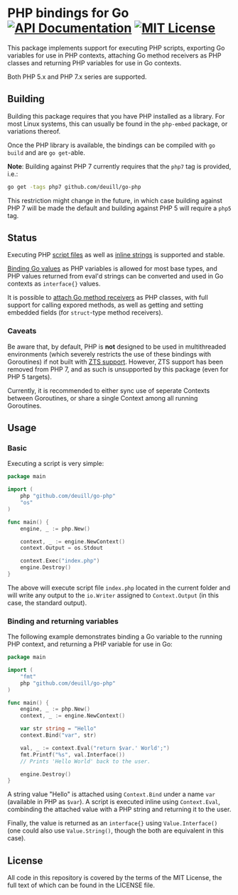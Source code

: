 # PHP bindings for Go [![API Documentation][godoc-svg]][godoc-url] [![MIT License][license-svg]][license-url]

This package implements support for executing PHP scripts, exporting Go variables for use in PHP contexts, attaching Go method receivers as PHP classes and returning PHP variables for use in Go contexts.

Both PHP 5.x and PHP 7.x series are supported.

## Building

Building this package requires that you have PHP installed as a library. For most Linux systems, this can usually be found in the `php-embed` package, or variations thereof.

Once the PHP library is available, the bindings can be compiled with `go build` and are `go get`-able.

**Note**: Building against PHP 7 currently requires that the `php7` tag is provided, i.e.:

```bash
go get -tags php7 github.com/deuill/go-php
```

This restriction might change in the future, in which case building against PHP 7 will be made the default and building against PHP 5 will require a `php5` tag.

## Status

Executing PHP [script files][Context.Exec] as well as [inline strings][Context.Eval] is supported and stable.

[Binding Go values][NewValue] as PHP variables is allowed for most base types, and PHP values returned from eval'd strings can be converted and used in Go contexts as `interface{}` values.

It is possible to [attach Go method receivers][NewReceiver] as PHP classes, with full support for calling expored methods, as well as getting and setting embedded fields (for `struct`-type method receivers).

### Caveats

Be aware that, by default, PHP is **not** designed to be used in multithreaded environments (which severely restricts the use of these bindings with Goroutines) if not built with [ZTS support](https://secure.php.net/manual/en/pthreads.requirements.php). However, ZTS support has been removed from PHP 7, and as such is unsupported by this package (even for PHP 5 targets).

Currently, it is recommended to either sync use of seperate Contexts between Goroutines, or share a single Context among all running Goroutines.

## Usage

### Basic

Executing a script is very simple:

```go
package main

import (
    php "github.com/deuill/go-php"
    "os"
)

func main() {
    engine, _ := php.New()

    context, _ := engine.NewContext()
    context.Output = os.Stdout

    context.Exec("index.php")
    engine.Destroy()
}
```

The above will execute script file `index.php` located in the current folder and will write any output to the `io.Writer` assigned to `Context.Output` (in this case, the standard output).

### Binding and returning variables

The following example demonstrates binding a Go variable to the running PHP context, and returning a PHP variable for use in Go:

```go
package main

import (
    "fmt"
    php "github.com/deuill/go-php"
)

func main() {
    engine, _ := php.New()
    context, _ := engine.NewContext()

    var str string = "Hello"
    context.Bind("var", str)

    val, _ := context.Eval("return $var.' World';")
    fmt.Printf("%s", val.Interface())
    // Prints 'Hello World' back to the user.

    engine.Destroy()
}
```

A string value "Hello" is attached using `Context.Bind` under a name `var` (available in PHP as `$var`). A script is executed inline using `Context.Eval`, combinding the attached value with a PHP string and returning it to the user.

Finally, the value is returned as an `interface{}` using `Value.Interface()` (one could also use `Value.String()`, though the both are equivalent in this case).

## License

All code in this repository is covered by the terms of the MIT License, the full text of which can be found in the LICENSE file.

[godoc-url]: https://godoc.org/github.com/deuill/go-php
[godoc-svg]: https://godoc.org/github.com/deuill/go-php?status.svg

[license-url]: https://github.com/deuill/go-php/blob/master/LICENSE
[license-svg]: https://img.shields.io/badge/license-MIT-blue.svg

[Context.Exec]: https://godoc.org/github.com/deuill/go-php/engine#Context.Exec
[Context.Eval]: https://godoc.org/github.com/deuill/go-php/engine#Context.Eval
[NewValue]:     https://godoc.org/github.com/deuill/go-php/engine#NewValue
[NewReceiver]:  https://godoc.org/github.com/deuill/go-php/engine#NewReceiver
